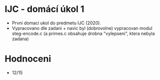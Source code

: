 # IJC - domácí úkol 1

- Prvni domaci ukol do predmetu IJC (2020).
- Vypracovano dle zadani + navic byl (dobrovolne) vypracovan modul steg-encode.c (a primes.c obsahuje drobna "vylepseni", ktera nebyla zadana)

# Hodnoceni
- 12/15
